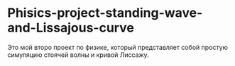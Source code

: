 # Phisics-project-standing-wave-and-Lissajous-curve
Это мой второ проект по физике, который представляет собой простую симуляцию стоячей волны и кривой Лиссажу.

